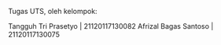 Tugas UTS, oleh kelompok:

Tangguh Tri Prasetyo | 21120117130082
Afrizal Bagas Santoso | 21120117130075
